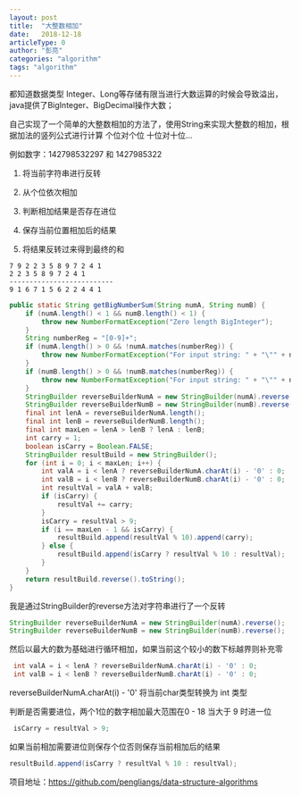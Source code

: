 ```yaml
---
layout: post
title:  "大整数相加"
date:   2018-12-18
articleType: 0
author: "彭亮"
categories: "algorithm"
tags: "algorithm"
---
```


都知道数据类型 Integer、Long等存储有限当进行大数运算的时候会导致溢出，java提供了BigInteger、BigDecimal操作大数； 

自己实现了一个简单的大整数相加的方法了，使用String来实现大整数的相加，根据加法的竖列公式进行计算 个位对个位 十位对十位...

<!--more-->

例如数字：142798532297 和 1427985322

1. 将当前字符串进行反转

2. 从个位依次相加

3. 判断相加结果是否存在进位

4. 保存当前位置相加后的结果

5. 将结果反转过来得到最终的和

```
7 9 2 2 3 5 8 9 7 2 4 1
2 2 3 5 8 9 7 2 4 1 
--------------------------
9 1 6 7 1 5 6 2 2 4 4 1
```

```java
public static String getBigNumberSum(String numA, String numB) {
    if (numA.length() < 1 && numB.length() < 1) {
        throw new NumberFormatException("Zero length BigInteger");
    }
    String numberReg = "[0-9]+";
    if (numA.length() > 0 && !numA.matches(numberReg)) {
        throw new NumberFormatException("For input string: " + "\"" + numA + "\"");
    }
    if (numB.length() > 0 && !numB.matches(numberReg)) {
        throw new NumberFormatException("For input string: " + "\"" + numB + "\"");
    }
    StringBuilder reverseBuilderNumA = new StringBuilder(numA).reverse();
    StringBuilder reverseBuilderNumB = new StringBuilder(numB).reverse();
    final int lenA = reverseBuilderNumA.length();
    final int lenB = reverseBuilderNumB.length();
    final int maxLen = lenA > lenB ? lenA : lenB;
    int carry = 1;
    boolean isCarry = Boolean.FALSE;
    StringBuilder resultBuild = new StringBuilder();
    for (int i = 0; i < maxLen; i++) {
        int valA = i < lenA ? reverseBuilderNumA.charAt(i) - '0' : 0;
        int valB = i < lenB ? reverseBuilderNumB.charAt(i) - '0' : 0;
        int resultVal = valA + valB;
        if (isCarry) {
            resultVal += carry;
        }
        isCarry = resultVal > 9;
        if (i == maxLen - 1 && isCarry) {
            resultBuild.append(resultVal % 10).append(carry);
        } else {
            resultBuild.append(isCarry ? resultVal % 10 : resultVal);
        }
    }
    return resultBuild.reverse().toString();
}
```


我是通过StringBuilder的reverse方法对字符串进行了一个反转

```java
StringBuilder reverseBuilderNumA = new StringBuilder(numA).reverse(); 
StringBuilder reverseBuilderNumB = new StringBuilder(numB).reverse();
```


然后以最大的数为基础进行循环相加，如果当前这个较小的数下标越界则补充零

```java
 int valA = i < lenA ? reverseBuilderNumA.charAt(i) - '0' : 0;    
 int valB = i < lenB ? reverseBuilderNumB.charAt(i) - '0' : 0;
```


reverseBuilderNumA.charAt(i) - '0' 将当前char类型转换为 int 类型



判断是否需要进位，两个1位的数字相加最大范围在0 - 18 当大于 9 时进一位

```java
 isCarry = resultVal > 9;
```


如果当前相加需要进位则保存个位否则保存当前相加后的结果

```java
resultBuild.append(isCarry ? resultVal % 10 : resultVal);
```

项目地址：https://github.com/pengliangs/data-structure-algorithms
